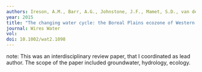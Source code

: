 ```yaml
---
authors: Ireson, A.M., Barr, A.G., Johnstone, J.F., Mamet, S.D., van der Kamp, G., Whitfield, C.J., Michel, N.L., North, R.L., Westbrook, C.J., DeBeer, C., Chun, K.P., Nazemi, A. and Sagin, J.
year: 2015
title: "The changing water cycle: the Boreal Plains ecozone of Western Canada."
journal: Wires Water
vol:  
doi: 10.1002/wat2.1098
---
```

note: This was an interdisciplinary review paper, that I coordinated as lead author. The scope of the paper included groundwater, hydrology, ecology.
